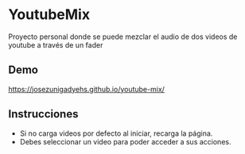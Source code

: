 # YoutubeMix
Proyecto personal donde se puede mezclar el audio de dos videos de youtube a través de un fader

## Demo
https://josezunigadyehs.github.io/youtube-mix/

## Instrucciones
- Si no carga videos por defecto al iniciar, recarga la página.
- Debes seleccionar un video para poder acceder a sus acciones.
